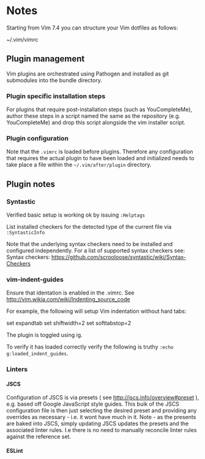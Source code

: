 # Notes

Starting from Vim 7.4 you can structure your Vim dotfiles as follows:

~/.vim/vimrc

## Plugin management

Vim plugins are orchestrated using Pathogen and installed as git submodules into the bundle directory.

### Plugin specific installation steps

For plugins that require post-installation steps (such as YouCompleteMe), author these steps in a script named the same as the repository (e.g. YouCompleteMe) and drop this script alongside the vim installer script.

### Plugin configuration

Note that the ```.vimrc``` is loaded before plugins. Therefore any configuration that requires the actual plugin to have been loaded and initialized needs to take place a file within the ```~/.vim/after/plugin``` directory. 

## Plugin notes

### Syntastic

Verified basic setup is working ok by issuing `:Helptags`

List installed checkers for the detected type of the current file via `:SyntasticInfo`

Note that the underlying syntax checkers need to be installed and configured independently. For a list of supported syntax checkers see: Syntax checkers: https://github.com/scrooloose/syntastic/wiki/Syntax-Checkers

### vim-indent-guides

Ensure that identation is enabled in the .vimrc. See http://vim.wikia.com/wiki/Indenting_source_code 

For example, the following will setup Vim indentation without hard tabs:

set expandtab
set shiftwidth=2
set softtabstop=2

The plugin is toggled using <Leader>ig.

To verify it has loaded correctly verify the following is truthy `:echo g:loaded_indent_guides`.

### Linters

#### JSCS

Configuration of JSCS is via presets ( see http://jscs.info/overview#preset ), e.g. based off Google JavaScript style guides. 
This buik of the JSCS configuration file is then just selecting the desired preset and providing any overrides as necessary - i.e. it wont have much in it.
Note - as the presents are baked into JSCS, simply updating JSCS updates the presets and the associated linter rules. I.e there is no need to manually reconcile linter rules against the reference set.

#### ESLint




